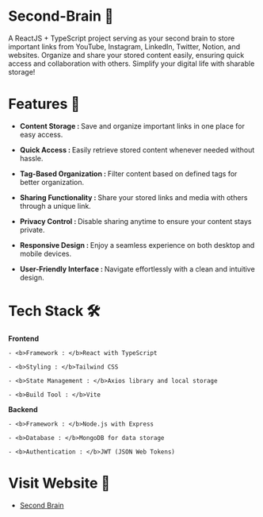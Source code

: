 # Second-Brain 🧠
A ReactJS + TypeScript project serving as your second brain to store important links from YouTube, Instagram, LinkedIn, Twitter, Notion, and websites. Organize and share your stored content easily, ensuring quick access and collaboration with others. Simplify your digital life with sharable storage!


# Features 🚀
- <b> Content Storage : </b>Save and organize important links in one place for easy access.

- <b> Quick Access : </b>Easily retrieve stored content whenever needed without hassle.

- <b> Tag-Based Organization : </b>Filter content based on defined tags for better organization.

- <b> Sharing Functionality : </b>Share your stored links and media with others through a unique link.

- <b> Privacy Control : </b>Disable sharing anytime to ensure your content stays private.

- <b> Responsive Design : </b>Enjoy a seamless experience on both desktop and mobile devices.

- <b> User-Friendly Interface : </b>Navigate effortlessly with a clean and intuitive design.


# Tech Stack 🛠️

<B>Frontend</B>

    - <b>Framework : </b>React with TypeScript
    
    - <b>Styling : </b>Tailwind CSS
    
    - <b>State Management : </b>Axios library and local storage
    
    - <b>Build Tool : </b>Vite

<B>Backend</B>

    - <b>Framework : </b>Node.js with Express
    
    - <b>Database : </b>MongoDB for data storage
    
    - <b>Authentication : </b>JWT (JSON Web Tokens)


# Visit Website 🔗 

- [Second Brain](https://secondbrain-app.vercel.app/)


